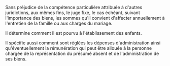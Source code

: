 Sans préjudice de la compétence particulière attribuée à d'autres juridictions, aux mêmes fins, le juge fixe, le cas échéant, suivant l'importance des biens, les sommes qu'il convient d'affecter annuellement à l'entretien de la famille ou aux charges du mariage.

Il détermine comment il est pourvu à l'établissement des enfants.

Il spécifie aussi comment sont réglées les dépenses d'administration ainsi qu'éventuellement la rémunération qui peut être allouée à la personne chargée de la représentation du présumé absent et de l'administration de ses biens.
